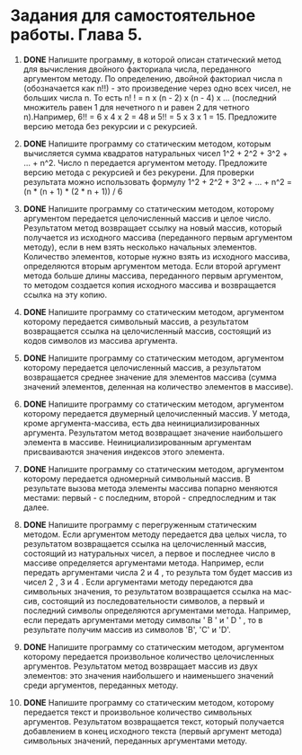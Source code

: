 # Задания для самостоятельное работы. Глава 5.

1. **DONE** Напишите программу, в которой описан статический метод для вы­числения двойного факториала числа, переданного аргументом методу. По определению, двойной факториал числа n (обозначается как n!!) - это произведение через одно всех чисел, не больших числа n. То есть n! ! = n х (n - 2) х (n - 4) х ... (последний множитель равен 1 для нечетного n и равен 2 для четного n).Например, 6!! = 6 х 4 х 2 = 48 и 5!! = 5 х 3 х 1 = 15. Предложите версию метода без рекурсии и с рекурсией.

2. **DONE** Напишите программу со статическим методом, которым вычисляется сумма квадратов натуральных чисел 1^2 + 2^2 + 3^2 + ... + n^2. Число n передается аргументом методу. Предложите версию метода с рекурсией и без рекурени. Для проверки результата можно использовать формулу 1^2 + 2^2 + 3^2 + ... + n^2 = (n * (n + 1) * (2 * n + 1)) / 6

3. **DONE** Напишите программу со статическим методом, которому аргументом передается целочисленный массив и целое число. Результатом метод возвращает ссылку на новый массив, который получается из исходного массива (переданного первым аргументом методу), если в нем взять не­сколько начальных элементов. Количество элементов, которые нужно взять из исходного массива, определяются вторым аргументом метода. Если второй аргумент метода больше длины массива, переданного пер­вым аргументом, то методом создается копия исходного массива и воз­вращается ссылка на эту копию.

4. **DONE** Напишите программу со статическим методом, аргументом которо­му передается символьный массив, а результатом возвращается ссылка на целочисленный массив, состоящий из кодов символов из массива­ аргумента.

5. **DONE** Напишите программу со статическим методом, аргументом которому передается целочисленный массив, а результатом возвращается среднее значение для элементов массива (сумма значений элементов, деленная на количество элементов в массиве).

6. **DONE** Напишите программу со статическим методом, аргументом которому передается двумерный целочисленный массив. У метода, кроме аргумен­та-массива, есть два неинициализированных аргумента. Результатом метод возвращает значение наибольшего элемента в массиве. Неинициализиро­ванным аргументам присваиваются значения индексов этого элемента.

7. **DONE** Напишите программу со статическим методом, аргументом которому передается одномерный символьный массив. В результате вызова мето­да элементы массива попарно меняются местами: первый - с послед­ним, второй - спредпоследним и так далее.

8. **DONE** Напишите программу с перегруженным статическим методом. Если аргументом методу передается два целых числа, то результатом возвра­щается ссылка на целочисленный массив, состоящий из натуральных чисел, а первое и последнее число в массиве определяется аргументами метода. Например, если передать аргументами числа 2 и 4 , то результа­ том будет массив из чисел 2 , 3 и 4 . Если аргументами методу передаются два символьных значения, то результатом возвращается ссылка на мас­сив, состоящий из последовательности символов, а первый и последний символы определяются аргументами метода. Например, если передать аргументами методу символы ' В ' и ' D ' , то в результате получим мас­сив из символов 'В', 'С' и 'D'.

9. **DONE** Напишите программу со статическим методом, аргументом которому передается произвольное количество целочисленных аргументов. Резуль­татом метод возвращает массив из двух элементов: это значения наиболь­шего и наименьшего значений среди аргументов, переданных методу.

10. **DONE** Напишите программу со статическим методом, которому передается текст и произвольное количество символьных аргументов. Результатом возвращается текст, который получается добавлением в конец исходно­го текста (первый аргумент метода) символьных значений, переданных аргументами методу.